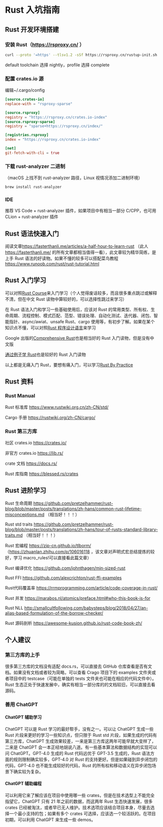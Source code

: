 # Rust 入坑指南

## Rust 开发环境搭建

### 安装 Rust（<https://rsproxy.cn/> ）

```sh
curl --proto '=https' --tlsv1.2 -sSf https://rsproxy.cn/rustup-init.sh | sh
```

default toolchain 选择 nightly，profile 选择 complete

### 配置 crates.io 源

编辑~/.cargo/config

```toml
[source.crates-io]
replace-with = "rsproxy-sparse"

[source.rsproxy]
registry = "https://rsproxy.cn/crates.io-index"
[source.rsproxy-sparse]
registry = "sparse+https://rsproxy.cn/index/"

[registries.rsproxy]
index = "https://rsproxy.cn/crates.io-index"

[net]
git-fetch-with-cli = true
```

### 下载 rust-analyzer 二进制

（macOS 上找不到 rust-analyzer 路径，Linux 视情况添加二进制环境）

```sh
brew install rust-analyzer
```

### IDE

推荐 VS Code + rust-analyzer 插件，如果项目中有相当一部分 C/CPP，也可用 CLion + rust-analyzer 插件

## Rust 语法快速入门

阅读文章<https://fasterthanli.me/articles/a-half-hour-to-learn-rust> （此人<https://fasterthanli.me/> 的所有文章都相当值得一看），此文章较为精华简练，是上手 Rust 语法的好读物。如果不懂的较多可以搭配菜鸟教程<https://www.runoob.com/rust/rust-tutorial.html>

## Rust 入门学习

可以对照[Rust Course](https://course.rs/about-book.html)来入门学习（个人觉得废话较多，而且很多重点跳过或解释不清，但在中文 Rust 读物中算较好的，可以选择性跳过来学习）

在 Rust 语法入门和学习一些基础使用后，应该对 Rust 的常用类型、所有权、生命周期、流程控制、模式匹配、范型、错误处理、自动化测试、迭代器、闭包、智能指针、async/awiat、unsafe Rust、cargo 使用等，有初步了解。如果在某个知识点不懂，可以对照[Rust 程序设计语言](https://www.rustwiki.org.cn/zh-CN/book/)来学习

Google 出版的[Comprehensive Rust](https://google.github.io/comprehensive-rust/)也是相当好的 Rust 入门读物，但是没有中文版

[通过例子学 Rust](https://www.rustwiki.org.cn/zh-CN/rust-by-example/)也是较好的 Rust 入门读物

以上都是无痛入门 Rust，要想有痛入门，可以学习[Rust By Practice](https://zh.practice.rs/why-exercise.html)

## Rust 资料

### Rust Manual

Rust 标准库 <https://www.rustwiki.org.cn/zh-CN/std/>

Cargo 手册 <https://rustwiki.org/zh-CN/cargo/>

### Rust 第三方库

社区 crates.io <https://crates.io/>

非官方 crates.io <https://lib.rs/>

crate 文档 <https://docs.rs/>

Rust 库指南 <https://blessed.rs/crates>

## Rust 进阶学习

Rust 生命周期 <https://github.com/pretzelhammer/rust-blog/blob/master/posts/translations/zh-hans/common-rust-lifetime-misconceptions.md> （相当好！！！）

Rust std traits <https://github.com/pretzelhammer/rust-blog/blob/master/posts/translations/zh-hans/tour-of-rusts-standard-library-traits.md> （相当好！！！）

Rust 宏编程 <https://zjp-cn.github.io/tlborm/> （<https://zhuanlan.zhihu.com/p/106016118> ，该文章对声明式宏总结提炼的较好，学习 macro_rules!可以直接看此篇文章）

Rust 编译优化 <https://github.com/johnthagen/min-sized-rust>

Rust FFI <https://github.com/alexcrichton/rust-ffi-examples>

Rust代码覆盖率 <https://rrmprogramming.com/article/code-coverage-in-rust/>

Rust 并发 <https://marabos.nl/atomics/preface.html#who-this-book-is-for>

Rust NLL <http://smallcultfollowing.com/babysteps/blog/2018/04/27/an-alias-based-formulation-of-the-borrow-checker/>

Rust 源码剖析 <https://awesome-kusion.github.io/rust-code-book-zh/>

## 个人建议

### 第三方库的上手

很多第三方库的文档没有适配 docs.rs，可以直接去 GitHub 仓库查看是否有文档。如果没有文档或者较为简略，可以查看 Crago 项目下的 examples 文件夹或者项目中的 testcase（可能在单独的 tests 文件夹也可能在相应的代码文件中）。Rust 生态正处于快速发展中，确实有相当一部分库的的文档较旧，可以直接去看源码。

### 善用 ChatGPT

#### ChatGPT 辅助学习

ChatGPT 可以是 Rust 学习的最好帮手，没有之一。可以让 ChatGPT 生成一些 Rust 片段来更好的学习一些知识点，但只限于 Rust std 片段，如果生成的代码有第三方库，ChatGPT 生成效果较差，一来是第三方库这两年可能早就大变样了，二来是 ChatGPT 会一本正经地胡说八道。有一些基本算法和数据结构的实现可以问 ChatGPT。GPT-4.0 生成的 Rust 代码远优于 GPT-3.5 生成的，Rust 语法方面的规则限制确实较多，GPT-4.0 对 Rust 的支持更好。但是如果碰到异步闭包的代码，GPT-4.0 也不能生成较好的代码，Rust 的所有权和移动语义在异步闭包场景下确实较为复杂。

#### ChatGPT 辅助编程

可以利用它来了解应该在项目中使用哪一些 crates，但是在技术选型上不能完全指望它，ChatGPT 只有 21 年之前的数据，而这两年 Rust 生态快速发展，很多 crates 已经被淘汰，或者早已无人维护。技术选项应该结合项目本身，尽量去选择一个最小支持的包；如果有多个 crates 可选择，应该选一个较活跃的。在项目初期，可以利用 ChatGPT 来生成一些 demos。

